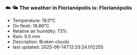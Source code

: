 ### ☁️ 🌤️  The weather in Florianópolis is: Florianópolis

- Temperature: 19.0°C
- On flesh: 18.86°C
- Relative air humidity: 73%
- Rain: 0.0 mm
- Description: Broken clouds
- last updated: 2025-06-14T12:33:24.012255
